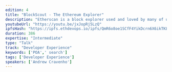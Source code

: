 ```yaml
---
edition: 4
title: "BlockScout - The Ethereum Explorer"
description: "Etherscan is a block explorer used and loved by many of us. One of the core features of Ethereum is the ability to verify, view, and interact with smart contracts through Etherscan. The problem is that this functionality is mostly closed source and end users have to trust a single entity that this information is valid.With the help of EthPrize (http://ethprize.io/) and the Ethereum Foundation, POA Network has been building an Open Source EVM block explorer to solve this issue. Our v1 release will take place very and soon and we would love the opportunity to show developers and the Ethereum community that there is another option other than Etherscan. Along with the standard blocks, transactions, internal transactions, tokens, and logs, our v1 release will include contract verification, contract read and write functionality, and exportable smart contracts for further verification from developers. Our plan is to support Ethereum, Kovan, Rinkeby, Ropsten, POA Network, and Sokol testnet in our first release. We've had the great opportunity to work with many developers in the space to build an open and accessible block explorer for the Ethereum community. Here is more info on the project: https://github.com/poanetwork/poa-explorer"
youtubeUrl: "https://youtu.be/jxJopRj5LzQ"
ipfsHash: "https://ipfs.ethdevops.io/ipfs/QmR6o8oe1SCfF4YikDcrn6X6ikTKLwtEjm9D4ZwLh45UeE?filename=BlockScout_-_The_Ethereum_Explorer_by_Andrew_Cravenho_Devcon4-jxJopRj5LzQ.mp4"
duration: 386
expertise: "Intermediate"
type: "Talk"
track: "Developer Experience"
keywords: ['POA',' search']
tags: ['Developer Experience']
speakers: ['Andrew Cravenho']
---
```


